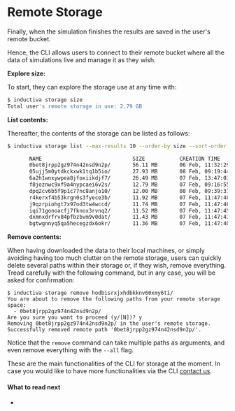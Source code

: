 # Remote Storage

Finally, when the simulation finishes the results are saved in the user's remote bucket. 

Hence, the CLI allows users to connect to their remote bucket where all the data of simulations live and manage it as they wish.

**Explore size:**

To start, they can explore the storage use at any time with:

```bash
$ inductiva storage size
Total user's remote storage in use: 2.79 GB
```

**List contents:**

Thereafter, the contents of the storage can be listed as follows:
```bash
$ inductiva storage list --max-results 10 --order-by size --sort-order desc

       NAME                             SIZE           CREATION TIME
       0bet8jrpp2gz974n42nsd9n2p/       56.11 MB       06 Feb, 11:32:29
       05ujj5m0ytdkckxwk1tq1b5io/       27.93 MB       08 Feb, 09:19:44
       6a2h1wnxywpea8jfoxiikdjf7/       26.49 MB       07 Feb, 13:47:03
       f8joznwc9xf9a4nypcaei6v2s/       12.79 MB       07 Feb, 09:16:55
       dpq2cv6b5f9p1c77nc8anjo10/       12.00 MB       08 Feb, 09:39:31
       r4kerxf4b53krgn0s3fyece3b/       11.92 MB       07 Feb, 11:47:48
       j9qzrpiohgt7x97od3tw4wccd/       11.74 MB       07 Feb, 11:47:46
       iqi71gonoacfj7fknox3rvnq2/       11.52 MB       07 Feb, 11:47:45
       dxmnxdrfrv84pfbzbvm9v0dat/       11.43 MB       07 Feb, 11:47:43
       bgtwgnnyq5qa5hecegzdx6okr/       11.36 MB       07 Feb, 11:47:40
```

**Remove contents:**

When having downloaded the data to their local machines, or simply avoiding
having too much clutter on the remote storage, users can quickly delete several
paths within their storage or, if they wish, remove everything. Tread carefully
with the following command, but in any case, you will be asked for confirmation:

```
$ inductiva storage remove hodbisrxjxhdbkknv60xmy6ti/
You are about to remove the following paths from your remote storage space:
  - 0bet8jrpp2gz974n42nsd9n2p/
Are you sure you want to proceed (y/[N])? y
Removing 0bet8jrpp2gz974n42nsd9n2p/ in the user's remote storage.
Successfully removed remote path '0bet8jrpp2gz974n42nsd9n2p/'.
```

Notice that the `remove` command can take multiple paths as arguments, and even
remove everything with the `--all` flag.

These are the main functionalities of the CLI for storage at the moment. In case
you would like to have more functionalities via the CLI [contact us](support@inductiva.ai).

#### What to read next
* []()
